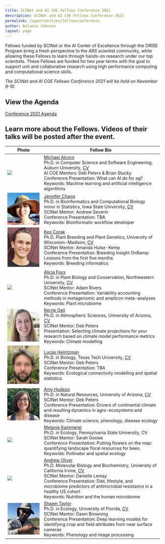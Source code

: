 ```yaml
---
title: SCINet and AI COE Fellows Conference 2021
description: SCINet and AI COE Fellows Conference 2021
permalink: /opportunities/fellowsconference
author: Delanie Johnson
layout: page
---
```


Fellows funded by SCINet or the AI Center of Excellence through the ORISE Program bring a fresh perspective to the ARS scientist community, while allowing these Fellows to learn through hands-on research under our top scientists. These Fellows are funded for two year terms with the goal to support unit and collaborative research using high performance computing and computational science skills. 

*The SCINet and AI COE Fellows Conference 2021 will be held on November 9-10.*

## View the Agenda

[Conference 2021 Agenda](/assets/docs/SCINet-AI-COE-Agenda-1018.docx)

## Learn more about the Fellows. Videos of their talks will be posted after the event.

Photo | Fellow Bio |
-----------|--------------------|
<img src="https://github.com/USDA-ARS-GBRU/scinet-site/blob/master/assets/img/team-images/michael-alcorn.jpg?raw=true" width="200"> | <a href= "mailto:malcorn.jrn.lter@gmail.com">Michael Alcorn</a><br />Ph.D. in Computer Science and Software Engineering, Auburn University, [CV](https://sites.google.com/view/michaelaalcorn/cv)<br />AI COE Mentors: Deb Peters & Brian Stucky<br /> Conference Presentation: What can AI do for ag? <br /> Keywords: Machine learning and artificial intelligence algorithms |
![](/assets/img/team-images/jennifer-chang.jpg) | <a href= "mailto:jennifer.chang@usda.gov">Jennifer Chang</a><br />  Ph.D. in Bioinformatics and Computational Biology minor in Statistics, Iowa State University, [CV](http://j23414.github.io/CV.pdf) <br />SCINet Mentor: Andrew Severin<br /> Conference Presentation: TBA <br /> Keywords: Bioinformatic workflow developer|
![](/assets/img/team-images/keo-corak.jpg) | <a href= "mailto:keo.corak@usda.gov">Keo Corak</a><br /> Ph.D. Plant Breeding and Plant Genetics, University of Wisconsin-Madison, [CV](https://github.com/USDA-ARS-GBRU/scinet-site/blob/master/assets/pdf/workshops/corakcv.pdf) <br />SCINet Mentor: Amanda Hulse-Kemp<br /> Conference Presentation: Breeding Insight OnRamp: Lessons from the first five months <br /> Keywords: Breeding informatics |
<img src="https://github.com/USDA-ARS-GBRU/scinet-site/blob/master/assets/img/team-images/alicia-foxx.png?raw=true" width="200"> | <a href= "mailto:alicia.foxx@usda.gov">Alicia Foxx</a><br /> Ph.D. in Plant Biology and Conservation, Northwestern University, [CV](https://github.com/aliciafoxx/AF/blob/main/Foxx_CV.pdf) <br />SCINet Mentor: Adam Rivers<br /> Conference Presentation: Variability accounting methods in metagenomic and amplicon meta-analyses<br /> Keywords: Plant microbiome|
<img src="https://github.com/USDA-ARS-GBRU/scinet-site/blob/master/assets/img/team-images/kerrie-geil-300-300.jpg?raw=true" width="200"> | <a href= "mailto:kerrie.geil@usda.gov">Kerrie Geil</a><br /> Ph.D. in Atmospheric Sciences, University of Arizona, [CV](https://kerriegeil.github.io/CV.pdf) <br />SCINet Mentor: Deb Peters<br /> Presentation: Selecting climate projections for your research based on climate model performance metrics<br /> Keywords: Climate modelling |
![](/assets/img/team-images/lucas-heintzman.png)  | <a href= "mailto:lucas.heintzman@usda.gov">Lucas Heintzman</a><br /> Ph.D. in Biology, Texas Tech University, [CV](https://github.com/USDA-ARS-GBRU/scinet-site/blob/master/assets/pdf/workshops/HeintzmanCV.pdf) <br />SCINet Mentor: Deb Peters<br /> Conference Presentation: TBA<br /> Keywords: Ecological connectivity modelling and spatial statistics |
![](/assets/img/team-images/amy-hudson.png) | <a href= "mailto:amy.hudson@usda.gov">Amy Hudson</a><br /> Ph.D. in Natural Resources, University of Arizona, [CV](https://amyhudson.github.io/files/CV_Hudson.docx.pdf) <br />SCINet Mentor: Deb Peters<br /> Conference Presentation: Drivers of continental climate and resulting dynamics in agro-ecosystems and disease<br /> Keywords: Climate science, phenology, disease ecology |
<img src="https://github.com/USDA-ARS-GBRU/scinet-site/blob/master/assets/img/team-images/kammerer_userstory2.png?raw=true" width="200">  | <a href= "mailto:melanie.kammerer@usda.gov">Melanie Kammerer</a><br /> Ph.D. in Ecology, Pennsylvania State University, CV <br />SCINet Mentor: Sarah Goslee<br /> Conference Presentation: Putting flowers on the map: quantifying landscape floral resources for bees<br /> Keywords: Pollinator and spatial ecology|
<img src="https://github.com/USDA-ARS-GBRU/scinet-site/blob/master/assets/img/team-images/andrew-oliver.jpg?raw=true" width="200"> | <a href= "mailto:aoliver2@uci.edu">Andrew Oliver</a><br /> Ph.D. Molecular Biology and Biochemistry, University of California Irvine, [CV](https://github.com/USDA-ARS-GBRU/scinet-site/blob/master/assets/pdf/workshops/AndrewOliverCV.pdf) <br />SCINet Mentor: Danielle Lemay<br /> Conference Presentation: Diet, lifestyle, and microbiome predictors of antimicrobial resistance in a healthy US cohort<br /> Keywords: Nutrition and the human microbiome |
![](/assets/img/team-images/shawn-taylor.png) | <a href= "mailto:shawn.taylor@usda.gov">Shawn Taylor</a><br />  Ph.D. in Ecology, University of Florida, [CV](https://github.com/sdtaylor/CV/raw/master/Shawn_Taylor_CV.pdf) <br />SCINet Mentor: Dawn Browning<br /> Conference Presentation: Deep learning models for identifying crop and field attributes from near surface cameras <br /> Keywords: Phenology and image processing |
